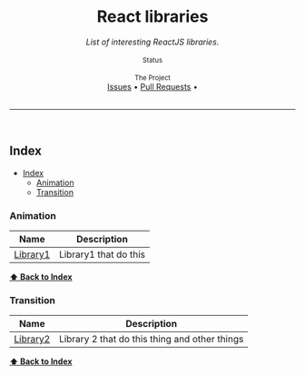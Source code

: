 <div align="center">
    <h1>React libraries</h1>
    <i>List of interesting ReactJS libraries.</i>
</div>

<br />

<div align="center">
    <sup>Status</sup>
    <br />
<!--     <a href="https://github.com/IvanBarLem/react-libraries#index">
        <img alt="Number of Categories" src="https://img.shields.io/badge/dynamic/json?url=https://api.publicapis.org/categories&label=Number%20of%20Categories&query=$.count&color=informational" />
    </a>
    <a href="https://github.com/IvanBarLem/react-libraries">
        <img alt="Number of libraries" src="https://img.shields.io/badge/dynamic/json?url=https://api.publicapis.org/entries&label=Number%20of%20APIs&query=$.count&color=informational" />
    </a>
    <br /> -->
</div>

<br />

<div align="center">
    <sub>The Project</sub>
    <br />
    <!-- <a href="CONTRIBUTING.md">Contributing Guide</a> • -->
    <a href="https://github.com/IvanBarLem/react-libraries/issues">Issues</a> •
    <a href="https://github.com/IvanBarLem/react-libraries/pulls">Pull Requests</a> •
    <!-- <a href="LICENSE">License</a> -->
</div>
<br />

---

<br />

## Index

- [Index](#index)
  - [Animation](#animation)
  - [Transition](#transition)

### Animation

| Name                               | Description           |
| ---------------------------------- | --------------------- |
| [Library1](https://Library1/docs/) | Library1 that do this |

**[⬆ Back to Index](#index)**

### Transition

| Name                               | Description                                   |
| ---------------------------------- | --------------------------------------------- |
| [Library2](https://Library2/docs/) | Library 2 that do this thing and other things |

**[⬆ Back to Index](#index)**

<br>

<!-- ## License
[MIT](LICENSE) (c) 2022 public-apis -->
